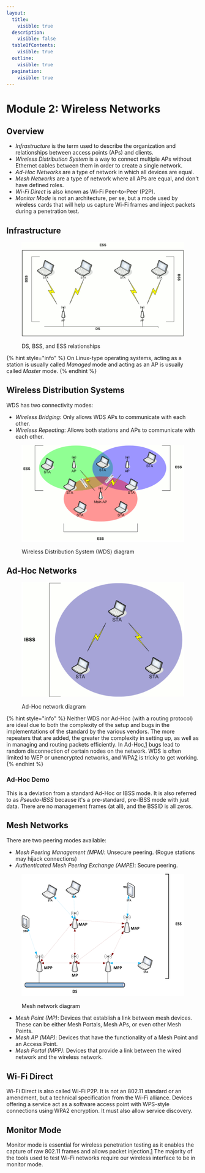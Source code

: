 ```yaml
---
layout:
  title:
    visible: true
  description:
    visible: false
  tableOfContents:
    visible: true
  outline:
    visible: true
  pagination:
    visible: true
---
```


# Module 2: Wireless Networks

## Overview

* _Infrastructure_ is the term used to describe the organization and relationships between access points (APs) and clients.
* _Wireless Distribution System_ is a way to connect multiple APs without Ethernet cables between them in order to create a single network.
* _Ad-Hoc Networks_ are a type of network in which all devices are equal.
* _Mesh Networks_ are a type of network where all APs are equal, and don't have defined roles.
* _Wi-Fi Direct_ is also known as Wi-Fi Peer-to-Peer (P2P).
* _Monitor Mode_ is not an architecture, per se, but a mode used by wireless cards that will help us capture Wi-Fi frames and inject packets during a penetration test.

## Infrastructure

<figure><img src="../../../.gitbook/assets/image (17) (1).png" alt=""><figcaption><p>DS, BSS, and ESS relationships</p></figcaption></figure>

{% hint style="info" %}
On Linux-type operating systems, acting as a station is usually called _Managed_ mode and acting as an AP is usually called _Master_ mode.
{% endhint %}

## Wireless Distribution Systems

WDS has two connectivity modes:

* _Wireless Bridging_: Only allows WDS APs to communicate with each other.
* _Wireless Repeating_: Allows both stations and APs to communicate with each other.

<figure><img src="../../../.gitbook/assets/image (18) (1).png" alt=""><figcaption><p>Wireless Distribution System (WDS) diagram</p></figcaption></figure>

## Ad-Hoc Networks

<figure><img src="../../../.gitbook/assets/image (19) (1).png" alt=""><figcaption><p>Ad-Hoc network diagram</p></figcaption></figure>

{% hint style="info" %}
Neither WDS nor Ad-Hoc (with a routing protocol) are ideal due to both the complexity of the setup and bugs in the implementations of the standard by the various vendors. The more repeaters that are added, the greater the complexity in setting up, as well as in managing and routing packets efficiently. In Ad-Hoc,[1](https://portal.offsec.com/courses/pen-210-9545/learning/wireless-networks-15805/ad-hoc-networks-15871/ad-hoc-networks-16030?category=in-progress#fn-local\_id\_95-1) bugs lead to random disconnection of certain nodes on the network. WDS is often limited to WEP or unencrypted networks, and WPA[2](https://portal.offsec.com/courses/pen-210-9545/learning/wireless-networks-15805/ad-hoc-networks-15871/ad-hoc-networks-16030?category=in-progress#fn-local\_id\_95-2) is tricky to get working.
{% endhint %}

### Ad-Hoc Demo

This is a deviation from a standard Ad-Hoc or IBSS mode. It is also referred to as _Pseudo-IBSS_ because it's a pre-standard, pre-IBSS mode with just data. There are no management frames (at all), and the BSSID is all zeros.&#x20;

## Mesh Networks

There are two peering modes available:

* _Mesh Peering Management (MPM)_: Unsecure peering. (Rogue stations may hijack connections)
* _Authenticated Mesh Peering Exchange (AMPE)_: Secure peering.

<figure><img src="../../../.gitbook/assets/image (20) (1).png" alt=""><figcaption><p>Mesh network diagram</p></figcaption></figure>

* _Mesh Point (MP)_: Devices that establish a link between mesh devices. These can be either Mesh Portals, Mesh APs, or even other Mesh Points.
* _Mesh AP (MAP)_: Devices that have the functionality of a Mesh Point and an Access Point.
* _Mesh Portal (MPP)_: Devices that provide a link between the wired network and the wireless network.

## Wi-Fi Direct

Wi-Fi Direct is also called Wi-Fi P2P. It is not an 802.11 standard or an amendment, but a technical specification from the Wi-Fi alliance. Devices offering a service act as a software access point with WPS-style connections using WPA2 encryption. It must also allow service discovery.

## Monitor Mode

Monitor mode is essential for wireless penetration testing as it enables the capture of raw 802.11 frames and allows packet injection.[1](https://portal.offsec.com/courses/pen-210-9545/learning/wireless-networks-15805/wi-fi-direct-15867/wi-fi-direct-16018?category=in-progress#fn-local\_id\_99-1) The majority of the tools used to test Wi-Fi networks require our wireless interface to be in monitor mode.
